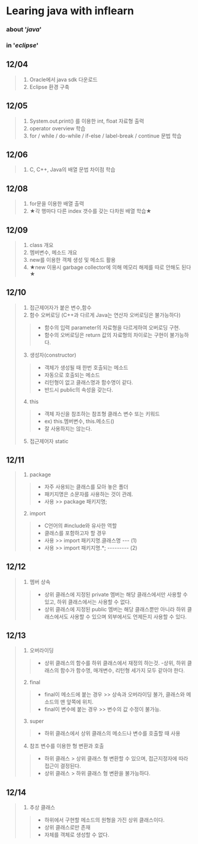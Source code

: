 # Learing java with inflearn
### about '_java_'
### in '_eclipse_'
## 12/04 
>1. Oracle에서 java sdk 다운로드
>2. Eclipse 환경 구축
## 12/05
>1. System.out.print() 를 이용한 int, float 자료형 출력
>2. operator overview 학습 
>3. for / while / do-while / if-else / label-break / continue 문법 학습
## 12/06
>1. C, C++, Java의 배열 문법 차이점 학습
## 12/08
>1. for문을 이용한 배열 출력
>2. ★각 행마다 다른 index 갯수를 갖는 다차원 배열 학습★
## 12/09
>1. class 개요
>2. 멤버변수, 메소드 개요
>3. new를 이용한 객체 생성 및 메소드 활용
>4. ★new 이용시 garbage collector에 의해 메모리 해제를 따로 안해도 된다★
## 12/10
>1. 접근제어자가 붙은 변수,함수
>2. 함수 오버로딩 (C++과 다르게 Java는 연산자 오버로딩은 불가능하다)
>> - 함수의 입력 parameter의 자료형을 다르게하여 오버로딩 구현.
>> - 함수의 오버로딩은 return 값의 자료형의 차이로는 구현이 불가능하다.
>3. 생성자(constructor)
>> - 객체가 생성될 때 한번 호출되는 메소드
>> - 자동으로 호출되는 메소드
>> - 리턴형이 없고 클래스명과 함수명이 같다.
>> - 반드시 public의 속성을 갖는다.
>4. this
>> - 객체 자신을 참조하는 참조형 클래스 변수 또는 키워드
>> - ex) this.멤버변수, this.메소드()
>> - 잘 사용하지는 않는다.
>5. 접근제어자 static
 ## 12/11
>1. package
>> - 자주 사용되는 클래스를 모아 놓은 폴더
>> - 패키지명은 소문자를 사용하는 것이 관례.
>> - 사용 >> package 패키지명;
>2. import
>> - C언어의 #include와 유사한 역할
>> - 클래스를 포함하고자 할 경우
>> - 사용 >> import 패키지명.클래스명 --- (1)
>> - 사용 >> import 패키지명.*; --------- (2)
## 12/12 
>1. 멤버 상속
>> - 상위 클래스에 지정된 private 멤버는 해당 클래스에서만 사용할 수 있고, 하위 클래스에서는 사용할 수 없다.
>> - 상위 클래스에 지정된 public 멤버는 해당 클래스뿐만 아니라 하위 클래스에서도 사용할 수 있으며 외부에서도 언제든지 사용할 수 있다.
## 12/13
>1. 오버라이딩
>> - 상위 클래스의 함수를 하위 클래스에서 재정의 하는것.
>>  -상위, 하위 클래스의 함수가 함수명, 매개변수, 리턴형 세가지 모두 같아야 한다.
>2. final
>> - final이 메소드에 붙는 경우 >> 상속과 오버라이딩 불가, 클래스와 메소드의 맨 앞쪽에 위치.
>> - final이 변수에 붙는 경우 >> 변수의 값 수정이 불가능.
>3. super
>> - 하위 클래스에서 상위 클래스의 메소드나 변수를 호출할 때 사용
>4. 참조 변수를 이용한 형 변환과 호출
>> - 하위 클래스 > 상위 클래스 형 변환할 수 있으며, 접근지정자에 따라 접근이 결정된다.
>> - 상위 클래스 > 하위 클래스 형 변환을 불가능하다.
## 12/14
>1. 추상 클래스
>> - 하위에서 구현할 메소드의 원형을 가진 상위 클래스이다.
>> - 상위 클래스로만 존재
>> - 자체를 객체로 생성할 수 없다.
